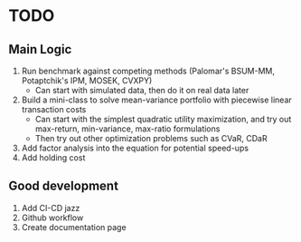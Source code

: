 # TODO

## Main Logic

1. Run benchmark against competing methods (Palomar's BSUM-MM, Potaptchik's IPM, MOSEK, CVXPY)
    - Can start with simulated data, then do it on real data later
2. Build a mini-class to solve mean-variance portfolio with piecewise linear transaction costs
    - Can start with the simplest quadratic utility maximization, and try out max-return, min-variance, max-ratio formulations
    - Then try out other optimization problems such as CVaR, CDaR
3. Add factor analysis into the equation for potential speed-ups
4. Add holding cost

## Good development
1. Add CI-CD jazz
2. Github workflow
3. Create documentation page

